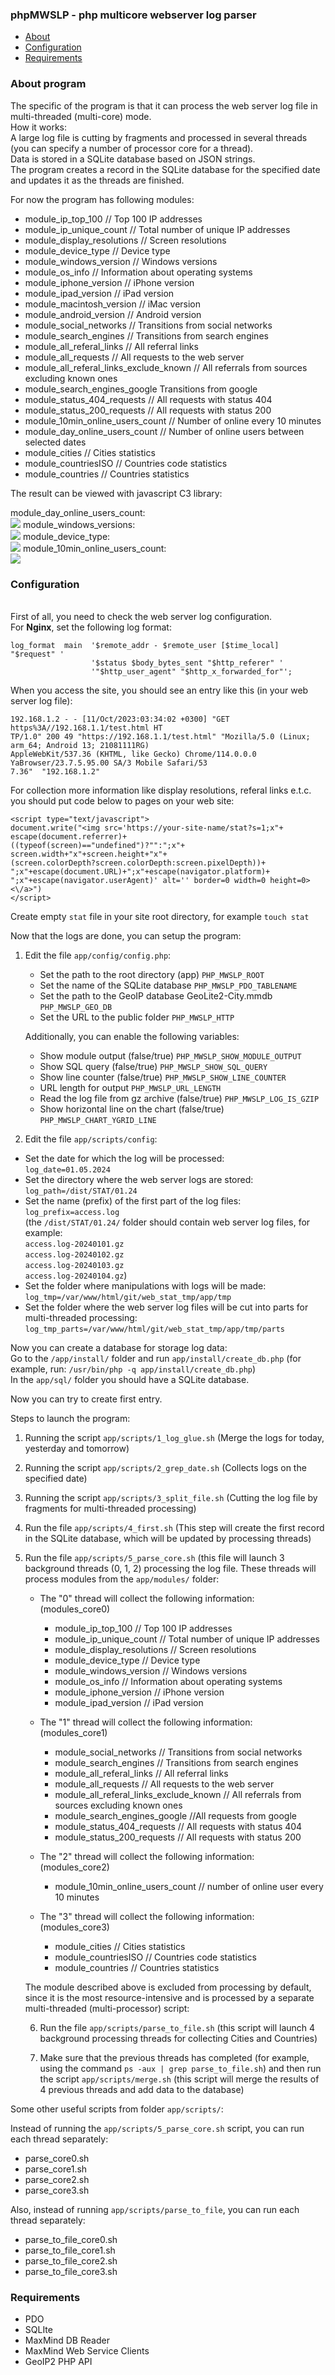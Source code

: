 <h3><b>phpMWSLP</b> - php multicore webserver log parser</h3>

* [About](#about-program)
* [Configuration](#configuration)
* [Requirements](#requirements)

### About program

The specific of the program is that it can process the web server log file in multi-threaded (multi-core) mode.
<br>How it works: 
<br>A large log file is cutting by fragments and processed in several threads (you can specify a number of processor core for a thread).
<br>Data is stored in a SQLite database based on JSON strings.
<br>The program creates a record in the SQLite database for the specified date and updates it as the threads are finished.
<p>
For now the program has following modules:
</p>
<ul>
  <li>module_ip_top_100  // Top 100 IP addresses</li>
  <li>module_ip_unique_count // Total number of unique IP addresses</li>
  <li>module_display_resolutions // Screen resolutions</li>
  <li>module_device_type // Device type</li>
  <li>module_windows_version // Windows versions</li>
  <li>module_os_info // Information about operating systems</li>
  <li>module_iphone_version // iPhone version</li>
  <li>module_ipad_version // iPad version</li>
  <li>module_macintosh_version // iMac version</li>
  <li>module_android_version // Android version</li>
  <li>module_social_networks // Transitions from social networks</li>
  <li>module_search_engines // Transitions from search engines</li>
  <li>module_all_referal_links // All referral links</li>
  <li>module_all_requests // All requests to the web server</li>
  <li>module_all_referal_links_exclude_known // All referrals from sources excluding known ones</li>
  <li>module_search_engines_google  Transitions from google</li>
  <li>module_status_404_requests // All requests with status 404</li>
  <li>module_status_200_requests // All requests with status 200</li>
  <li>module_10min_online_users_count // Number of online every 10 minutes</li>
  <li>module_day_online_users_count // Number of online users between selected dates</li>
  <li>module_cities // Cities statistics</li>
  <li>module_countriesISO // Countries code statistics</li>
  <li>module_countries // Countries statistics</li>
  </ul>
    <p>
The result can be viewed with javascript C3 library:
    </p>
module_day_online_users_count:
<br><img src="https://raw.githubusercontent.com/alchemist314/images/main/phpMWSLP/traffic.png">
module_windows_versions:
<br><img src="https://raw.githubusercontent.com/alchemist314/images/main/phpMWSLP/windows_version.png">
module_device_type:
<br><img src="https://raw.githubusercontent.com/alchemist314/images/main/phpMWSLP/os_type.png">
module_10min_online_users_count:
<br><img src="https://raw.githubusercontent.com/alchemist314/images/main/phpMWSLP/traffic_one_day.png">

### Configuration

<br>First of all, you need to check the web server log configuration.
<br>For <b>Nginx</b>, set the following log format:

    
```
log_format  main  '$remote_addr - $remote_user [$time_local] "$request" '
                  '$status $body_bytes_sent "$http_referer" '
                  '"$http_user_agent" "$http_x_forwarded_for"';
```

When you access the site, you should see an entry like this (in your web server log file):

```
192.168.1.2 - - [11/Oct/2023:03:34:02 +0300] "GET https%3A//192.168.1.1/test.html HT
TP/1.0" 200 49 "https://192.168.1.1/test.html" "Mozilla/5.0 (Linux; arm_64; Android 13; 21081111RG)
AppleWebKit/537.36 (KHTML, like Gecko) Chrome/114.0.0.0 YaBrowser/23.7.5.95.00 SA/3 Mobile Safari/53
7.36"  "192.168.1.2"
```
For collection more information like display resolutions, referal links e.t.c. you should put code below to pages on your web site:

```
<script type="text/javascript">
document.write("<img src='https://your-site-name/stat?s=1;x"+
escape(document.referrer)+
((typeof(screen)=="undefined")?"":";x"+
screen.width+"x"+screen.height+"x"+
(screen.colorDepth?screen.colorDepth:screen.pixelDepth))+
";x"+escape(document.URL)+";x"+escape(navigator.platform)+
";x"+escape(navigator.userAgent)' alt='' border=0 width=0 height=0><\/a>")
</script>

```
Create empty `stat` file in your site root directory, for example `touch stat`

Now that the logs are done, you can setup the program:

1. Edit the file `app/config/config.php`:
   * Set the path to the root directory (app) `PHP_MWSLP_ROOT`
   * Set the name of the SQLite database `PHP_MWSLP_PDO_TABLENAME`
   * Set the path to the GeoIP database GeoLite2-City.mmdb `PHP_MWSLP_GEO_DB`
   * Set the URL to the public folder `PHP_MWSLP_HTTP`
  
   Additionally, you can enable the following variables:
   
   * Show module output (false/true) `PHP_MWSLP_SHOW_MODULE_OUTPUT`
   * Show SQL query (false/true) `PHP_MWSLP_SHOW_SQL_QUERY`
   * Show line counter (false/true) `PHP_MWSLP_SHOW_LINE_COUNTER`
   * URL length for output `PHP_MWSLP_URL_LENGTH`
   * Read the log file from gz archive (false/true) `PHP_MWSLP_LOG_IS_GZIP`
   * Show horizontal line on the chart (false/true) `PHP_MWSLP_CHART_YGRID_LINE`

3. Edit the file `app/scripts/config`:
  * Set the date for which the log will be processed:
    <br>`log_date=01.05.2024`
  * Set the directory where the web server logs are stored:
    <br>`log_path=/dist/STAT/01.24`
  * Set the name (prefix) of the first part of the log files:
    <br>`log_prefix=access.log`
    <br>(the `/dist/STAT/01.24/` folder should contain web server log files, for example:
     <br>`access.log-20240101.gz`
     <br>`access.log-20240102.gz`
     <br>`access.log-20240103.gz`
     <br>`access.log-20240104.gz`)
  * Set the folder where manipulations with logs will be made:
    <br>`log_tmp=/var/www/html/git/web_stat_tmp/app/tmp`
  * Set the folder where the web server log files will be cut into parts for multi-threaded processing:
    <br>`log_tmp_parts=/var/www/html/git/web_stat_tmp/app/tmp/parts`

  Now you can create a database for storage log data:
  <br>Go to the `/app/install/` folder and run `app/install/create_db.php` (for example, run: `/usr/bin/php -q app/install/create_db.php`)
  <br>In the `app/sql/` folder you should have a SQLite database.

  Now you can try to create first entry.

  Steps to launch the program:
  
  1. Running the script `app/scripts/1_log_glue.sh`
  (Merge the logs for today, yesterday and tomorrow)

  2. Running the script `app/scripts/2_grep_date.sh`
  (Collects logs on the specified date)

  3. Running the script `app/scripts/3_split_file.sh`
  (Cutting the log file by fragments for multi-threaded processing)

  4. Run the file `app/scripts/4_first.sh`
  (This step will create the first record in the SQLite database, which will be updated by processing threads)

  5. Run the file `app/scripts/5_parse_core.sh`
  (this file will launch 3 background threads (0, 1, 2) processing the log file.
  These threads will process modules from the `app/modules/` folder:

       * The "0" thread will collect the following information:
         <br>(modules_core0)
          <ul>
            <li>module_ip_top_100 // Top 100 IP addresses</li>
            <li>module_ip_unique_count // Total number of unique IP addresses</li>
            <li>module_display_resolutions // Screen resolutions</li>
            <li>module_device_type // Device type</li>
            <li>module_windows_version // Windows versions</li>
            <li>module_os_info // Information about operating systems</li>
            <li>module_iphone_version // iPhone version</li>
            <li>module_ipad_version // iPad version</li>
          </ul>

       * The "1" thread will collect the following information:
          <br>(modules_core1)
         <ul>
          <li>module_social_networks // Transitions from social networks</li>
          <li>module_search_engines // Transitions from search engines</li>
          <li>module_all_referal_links // All referral links</li>
          <li>module_all_requests // All requests to the web server</li>
          <li>module_all_referal_links_exclude_known // All referrals from sources excluding known ones</li>
          <li>module_search_engines_google //All requests from google</li>
          <li>module_status_404_requests // All requests with status 404</li>
          <li>module_status_200_requests // All requests with status 200</li>
         </ul>
         
      * The "2" thread will collect the following information:
          <br>(modules_core2)
          <ul>
           <li>module_10min_online_users_count // number of online user every 10 minutes</li>
          </ul>
          
      * The "3" thread will collect the following information:
          <br>(modules_core3)
        <ul>
          <li>module_cities // Cities statistics</li>
          <li>module_countriesISO // Countries code statistics</li>
          <li>module_countries // Countries statistics</li>
        </ul>
        
     The module described above is excluded from processing by default, since it is the most resource-intensive and is processed by a separate multi-threaded (multi-processor) script:

        6. Run the file `app/scripts/parse_to_file.sh`
        (this script will launch 4 background processing threads for collecting Cities and Countries)

        7. Make sure that the previous threads has completed (for example, using the command `ps -aux | grep parse_to_file.sh`) and then run the script `app/scripts/merge.sh`
        (this script will merge the results of 4 previous threads and add data to the database)

Some other useful scripts from folder `app/scripts/`:

Instead of running the `app/scripts/5_parse_core.sh` script, you can run each thread separately:
      <ul>
        <li>parse_core0.sh</li>
        <li>parse_core1.sh</li>
        <li>parse_core2.sh</li>
        <li>parse_core3.sh</li>
      </ul>
 Also, instead of running `app/scripts/parse_to_file`, you can run each thread separately:
    <ul>
        <li>parse_to_file_core0.sh</li>
        <li>parse_to_file_core1.sh</li>
        <li>parse_to_file_core2.sh</li>
        <li>parse_to_file_core3.sh</li>
    </ul>
    
### Requirements

* PDO
* SQLIte
* MaxMind DB Reader
* MaxMind Web Service Clients
* GeoIP2 PHP API
